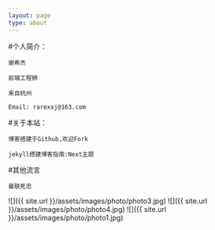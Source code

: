 ```yaml
---
layout: page
type: about
---
```


#个人简介：

    谢希杰

    前端工程狮

    来自杭州

    Email: rarexxj@163.com

#关于本站：

    博客搭建于Github,欢迎Fork

    jekyll搭建博客指南:Next主题

#其他流言
    
    曼联死忠
    
![]({{ site.url }}/assets/images/photo/photo3.jpg)
![]({{ site.url }}/assets/images/photo/photo4.jpg)
![]({{ site.url }}/assets/images/photo/photo1.jpg)